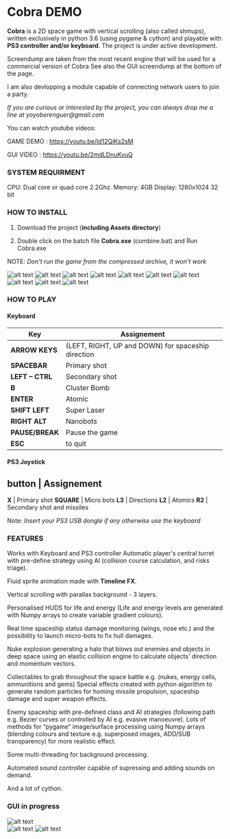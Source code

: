 

# Cobra DEMO

**Cobra** is a 2D space game with vertical scrolling (also called shmups), written exclusively in python 3.6 (using pygame & cython) 
and playable with **PS3 controller and/or keyboard**.
The project is under active development.

Screendump are taken from the most recent engine that will be used for a commercial version of Cobra
See also the GUI screendump at the bottom of the page.

I am also devlopping a module capable of connecting network users to join a party.

_If you are curious or interested by the project, you can always drop me a line at yoyoberenguer@gmail.com_

You can watch youtube videos:

GAME DEMO : https://youtu.be/ld12QiKs2sM

GUI VIDEO : https://youtu.be/2mdLDnuKvuQ

### SYSTEM REQUIRMENT
CPU: Dual core or quad core 2.2Ghz.
Memory: 4GB 
Display: 1280x1024 32 bit 

### HOW TO INSTALL 
 
1. Download the project (**including Assets directory**) 
   
2. Double click on the batch file **Cobra.exe** (combine.bat) and Run Cobra.exe
   
NOTE: _Don't run the game from the compressed archive, it won't work_  

![alt text](https://github.com/yoyoberenguer/Cobra/blob/master/Screendump0.png) 
![alt text](https://github.com/yoyoberenguer/Cobra/blob/master/Screendump1.png)
![alt text](https://github.com/yoyoberenguer/Cobra/blob/master/Screendump2.png)
![alt text](https://github.com/yoyoberenguer/Cobra/blob/master/Screendump3.png)
![alt text](https://github.com/yoyoberenguer/Cobra/blob/master/Screendump4.png)
![alt text](https://github.com/yoyoberenguer/Cobra/blob/master/Screendump5.png)
![alt text](https://github.com/yoyoberenguer/Cobra/blob/master/Screendump6.png)
![alt text](https://github.com/yoyoberenguer/Cobra/blob/master/Screendump11.png)
![alt text](https://github.com/yoyoberenguer/Cobra/blob/master/Screendump12.png)
![alt text](https://github.com/yoyoberenguer/Cobra/blob/master/Screendump13.png)



### HOW TO PLAY 

#### Keyboard 

**Key**                     | Assignement 
------------------------|-----------------------------------------------------
**ARROW KEYS**              | (LEFT, RIGHT, UP and DOWN) for spaceship direction
**SPACEBAR**                |  Primary shot
**LEFT – CTRL**             | Secondary shot 
**B**                       | Cluster Bomb
**ENTER**                   | Atomic
**SHIFT LEFT**              | Super Laser
**RIGHT ALT**               | Nanobots
**PAUSE/BREAK**             | Pause the game
**ESC**                     | to quit

#### PS3 Joystick
**button**                  |   Assignement
--------------------------------------------------
**X**                       | Primary shot
**SQUARE**                  | Micro bots
**L3**                      | Directions
**L2**                      | Atomics
**R2**                      | Secondary shot and missiles

Note: _Insert your PS3 USB dongle if any otherwise use the keyboard_

### FEATURES

Works with Keyboard and PS3 controller Automatic player's central turret with pre-define strategy using AI (collision course calculation, and risks triage).

Fluid sprite animation made with **Timeline FX**.

Vertical scrolling with parallax background - 3 layers.

Personalised HUDS for life and energy (Life and energy levels are generated with Numpy arrays to create variable gradient colours).

Real time spaceship status damage monitoring (wings, nose etc.) and the possibility to launch micro-bots to fix hull damages.

Nuke explosion generating a halo that blows out enemies and objects in deep space using an elastic collision engine to calculate objects' direction and momentum vectors.

Collectables to grab throughout the space battle e.g. (nukes, energy cells, ammunitions and gems) Special effects created with python algorithm to generate random particles for homing missile propulsion, spaceship damage and super weapon effects.

Enemy spaceship with pre-defined class and AI strategies (following path e.g. Bezier curves or controlled by AI e.g. evasive manoeuvre). Lots of methods for “pygame” image/surface processing using Numpy arrays (blending colours and texture e.g. superposed images, ADD/SUB transparency) for more realistic effect.

Some multi-threading for background processing.

Automated sound controller capable of supressing and adding sounds on demand.

And a lot of cython.

### GUI in progress

![alt text](https://github.com/yoyoberenguer/Cobra/blob/master/GUI0.png)   
![alt text](https://github.com/yoyoberenguer/Cobra/blob/master/GUI1.png)
![alt text](https://github.com/yoyoberenguer/Cobra/blob/master/GUI2.png)



 


